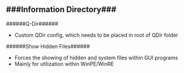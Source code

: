 ###Information Directory###
---
######Q-Dir######
- Custom QDir config, which needs to be placed in root of QDir folder

######Show Hidden Files######
- Forces the showing of hidden and system files within GUI programs
- Mainly for utilization within WinPE/WinRE
